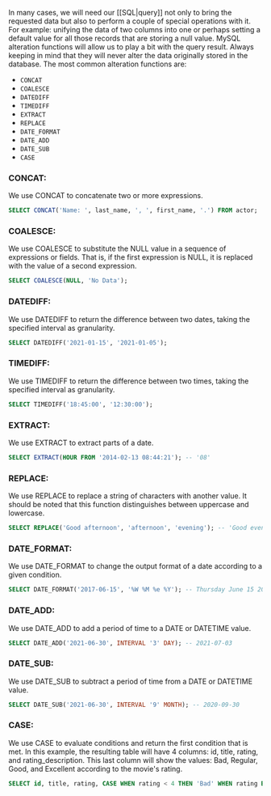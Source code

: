 In many cases, we will need our [[SQL|query]] not only to bring the requested data but also to perform a couple of special operations with it. For example: unifying the data of two columns into one or perhaps setting a default value for all those records that are storing a null value. MySQL alteration functions will allow us to play a bit with the query result. Always keeping in mind that they will never alter the data originally stored in the database. The most common alteration functions are:
- `CONCAT`
- `COALESCE`
- `DATEDIFF`
- `TIMEDIFF`
- `EXTRACT`
- `REPLACE`
- `DATE_FORMAT`
- `DATE_ADD`
- `DATE_SUB`
- `CASE`
### CONCAT:
We use CONCAT to concatenate two or more expressions.
```sql
SELECT CONCAT('Name: ', last_name, ', ', first_name, '.') FROM actor;
```
### COALESCE:
We use COALESCE to substitute the NULL value in a sequence of expressions or fields. That is, if the first expression is NULL, it is replaced with the value of a second expression.
```sql
SELECT COALESCE(NULL, 'No Data');
```
### DATEDIFF:
We use DATEDIFF to return the difference between two dates, taking the specified interval as granularity.
```sql
SELECT DATEDIFF('2021-01-15', '2021-01-05');
```
### TIMEDIFF:
We use TIMEDIFF to return the difference between two times, taking the specified interval as granularity.
```sql
SELECT TIMEDIFF('18:45:00', '12:30:00');
```
### EXTRACT:
We use EXTRACT to extract parts of a date.
```sql
SELECT EXTRACT(HOUR FROM '2014-02-13 08:44:21'); -- '08'
```
### REPLACE:
We use REPLACE to replace a string of characters with another value. It should be noted that this function distinguishes between uppercase and lowercase.
```sql
SELECT REPLACE('Good afternoon', 'afternoon', 'evening'); -- 'Good evening'
```
### DATE_FORMAT:
We use DATE_FORMAT to change the output format of a date according to a given condition.
```sql
SELECT DATE_FORMAT('2017-06-15', '%W %M %e %Y'); -- Thursday June 15 2017
```
### DATE_ADD:
We use DATE_ADD to add a period of time to a DATE or DATETIME value.
```sql
SELECT DATE_ADD('2021-06-30', INTERVAL '3' DAY); -- 2021-07-03
```
### DATE_SUB:
We use DATE_SUB to subtract a period of time from a DATE or DATETIME value.
```sql
SELECT DATE_SUB('2021-06-30', INTERVAL '9' MONTH); -- 2020-09-30
```
### CASE:
We use CASE to evaluate conditions and return the first condition that is met. In this example, the resulting table will have 4 columns: id, title, rating, and rating_description. This last column will show the values: Bad, Regular, Good, and Excellent according to the movie's rating.
```sql
SELECT id, title, rating, CASE WHEN rating < 4 THEN 'Bad' WHEN rating BETWEEN 4 AND 6 THEN 'Regular' WHEN rating BETWEEN 7 AND 9 THEN 'Good' ELSE 'Excellent' END AS rating_description FROM movies;
```